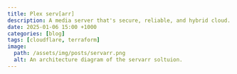 ```yaml
---
title: Plex serv[arr]
description: A media server that's secure, reliable, and hybrid cloud.
date: 2025-01-06 15:00 +1000
categories: [blog]
tags: [cloudflare, terraform]
image:
  path: /assets/img/posts/servarr.png
  alt: An architecture diagram of the servarr soltuion.
---
```

